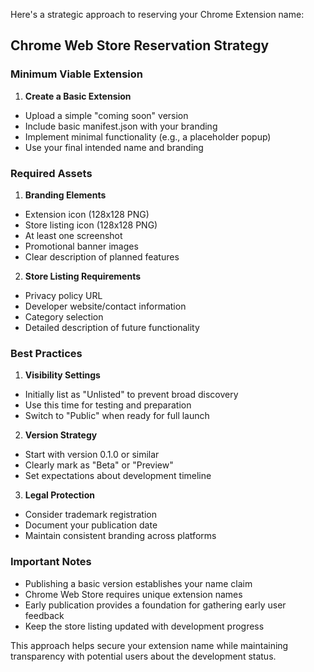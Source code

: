 Here's a strategic approach to reserving your Chrome Extension name:

## Chrome Web Store Reservation Strategy

### Minimum Viable Extension
1. **Create a Basic Extension**
- Upload a simple "coming soon" version
- Include basic manifest.json with your branding
- Implement minimal functionality (e.g., a placeholder popup)
- Use your final intended name and branding

### Required Assets
1. **Branding Elements**
- Extension icon (128x128 PNG)
- Store listing icon (128x128 PNG)
- At least one screenshot
- Promotional banner images
- Clear description of planned features

2. **Store Listing Requirements**
- Privacy policy URL
- Developer website/contact information
- Category selection
- Detailed description of future functionality

### Best Practices
1. **Visibility Settings**
- Initially list as "Unlisted" to prevent broad discovery
- Use this time for testing and preparation
- Switch to "Public" when ready for full launch

2. **Version Strategy**
- Start with version 0.1.0 or similar
- Clearly mark as "Beta" or "Preview"
- Set expectations about development timeline

3. **Legal Protection**
- Consider trademark registration
- Document your publication date
- Maintain consistent branding across platforms

### Important Notes
- Publishing a basic version establishes your name claim
- Chrome Web Store requires unique extension names
- Early publication provides a foundation for gathering early user feedback
- Keep the store listing updated with development progress

This approach helps secure your extension name while maintaining transparency with potential users about the development status.
